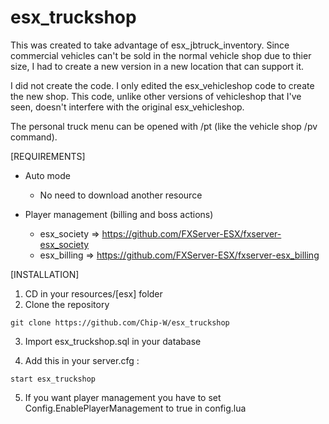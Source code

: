 # esx_truckshop
This was created to take advantage of esx_jbtruck_inventory.  Since commercial vehicles can't be sold in the normal vehicle shop due to thier size, I had to create a new version in a new location that can support it.

I did not create the code.  I only edited the esx_vehicleshop code to create the new shop.  This code, unlike other versions of vehicleshop that I've seen, doesn't interfere with the original esx_vehicleshop.

The personal truck menu can be opened with /pt (like the vehicle shop /pv command).

[REQUIREMENTS]

* Auto mode
  * No need to download another resource

* Player management (billing and boss actions)
  * esx_society => https://github.com/FXServer-ESX/fxserver-esx_society
  * esx_billing => https://github.com/FXServer-ESX/fxserver-esx_billing

[INSTALLATION]

1) CD in your resources/[esx] folder
2) Clone the repository
```
git clone https://github.com/Chip-W/esx_truckshop
```
3) Import esx_truckshop.sql in your database

4) Add this in your server.cfg :

```
start esx_truckshop
```
5) If you want player management you have to set Config.EnablePlayerManagement to true in config.lua
